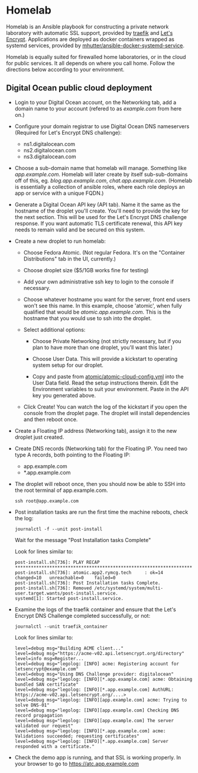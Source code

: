 # Homelab

Homelab is an Ansible playbook for constructing a private network
laboratory with automatic SSL support, provided by
[traefik](https://docs.traefik.io/) and [Let's
Encrypt](https://letsencrypt.org/). Applications are deployed as
docker containers wrapped as systemd services, provided by
[mhutter/ansible-docker-systemd-service](https://github.com/mhutter/ansible-docker-systemd-service).

Homelab is equally suited for firewalled home laboratories, or in the
cloud for public services. It all depends on where you call home.
Follow the directions below according to your environment.

## Digital Ocean public cloud deployment

 * Login to your Digital Ocean account, on the Networking tab, add a
   domain name to your account (refered to as *example.com* from here
   on.)

 * Configure your domain registrar to use Digital Ocean DNS
   nameservers (Required for Let's Encrypt DNS challenge):

   * ns1.digitalocean.com
   * ns2.digitalocean.com
   * ns3.digitalocean.com

 * Choose a sub-domain name that homelab will manage. Something like
   *app.example.com*. Homelab will later create by itself
   sub-sub-domains off of this, eg. *blog.app.example.com*,
   *chat.app.example.com*. (Homelab is essentially a collection of
   ansible roles, where each role deploys an app or service with
   a unique FQDN.)

 * Generate a Digital Ocean API key (API tab). Name it the same as the
   hostname of the droplet you'll create. You'll need to provide the
   key for the next section. This will be used for the Let's Encrypt
   DNS challenge response. If you want automatic TLS certificate
   renewal, this API key needs to remain valid and be secured on this
   system.
     
 * Create a new droplet to run homelab:

   * Choose Fedora Atomic. (Not regular Fedora. It's on the "Container
     Distributions" tab in the UI, currently.)
   
   * Choose droplet size ($5/1GB works fine for testing)
   
   * Add your own administrative ssh key to login to the console if
     necessary.
     
   * Choose whatever hostname you want for the server, front end users
     won't see this name. In this example, choose 'atomic', when fully
     qualified that would be *atomic.app.example.com*. This is the
     hostname that you would use to ssh into the droplet.

   * Select additional options:
   
     * Choose Private Networking (not strictly necessary, but if you
       plan to have more than one droplet, you'll want this later.)

     * Choose User Data. This will provide a kickstart to operating
       system setup for our droplet.

     * Copy and paste from
       [atomic/atomic-cloud-config.yml](atomic/atomic-cloud-config.yml)
       into the User Data field. Read the setup instructions
       therein. Edit the Environment variables to suit your
       environment. Paste in the API key you generated above.

   * Click Create! You can watch the log of the kickstart if you open
     the console from the droplet page. The droplet will install
     dependencies and then reboot once.
     
 * Create a Floating IP address (Networking tab), assign it to the new
   droplet just created.

 * Create DNS records (Networking tab) for the Floating IP. You need
   two type A records, both pointing to the Floating IP:

   * app.example.com
   * *.app.example.com

 * The droplet will reboot once, then you should now be able to SSH
   into the root terminal of app.example.com.

       ssh root@app.example.com

 * Post installation tasks are run the first time the machine reboots,
   check the log:
 
       journalctl -f --unit post-install

   Wait for the message "Post Installation tasks Complete"

   Look for lines similar to:

       post-install.sh[736]: PLAY RECAP *********************************************************************
       post-install.sh[736]: atomic.app2.rymcg.tech     : ok=14   changed=10   unreachable=0    failed=0
       post-install.sh[736]: Post Installation tasks Complete.
       post-install.sh[736]: Removed /etc/systemd/system/multi-user.target.wants/post-install.service.
       systemd[1]: Started post-install.service.

 * Examine the logs of the traefik container and ensure that the Let's
   Encrypt DNS Challenge completed successfully, or not:

       journalctl --unit traefik_container

   Look for lines similar to:

       level=debug msg="Building ACME client..."
       level=debug msg="https://acme-v02.api.letsencrypt.org/directory"
       level=info msg=Register...
       level=debug msg="legolog: [INFO] acme: Registering account for letsencrypt@example.com"
       level=debug msg="Using DNS Challenge provider: digitalocean"
       level=debug msg="legolog: [INFO][*.app.example.com] acme: Obtaining bundled SAN certificate"
       level=debug msg="legolog: [INFO][*.app.example.com] AuthURL: https://acme-v02.api.letsencrypt.org/....>
       level=debug msg="legolog: [INFO][app.example.com] acme: Trying to solve DNS-01"
       level=debug msg="legolog: [INFO][app.example.com] Checking DNS record propagation
       level=debug msg="legolog: [INFO][app.example.com] The server validated our request"
       level=debug msg="legolog: [INFO][*.app.example.com] acme: Validations succeeded; requesting certificates"
       level=debug msg="legolog: [INFO][*.app.example.com] Server responded with a certificate."

 * Check the demo app is running, and that SSL is working properly. In
   your browser to go to https://atc.app.example.com


